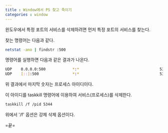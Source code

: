```yaml
---
title : Window에서 PS 찾고 죽이기
categories : window
---
```


윈도우에서 특정 포트의 서비스를 삭제하려면 먼저 특정 포트의 서비스를 찾는다. 

찾는 명령어는 다음과 같다.

```sh
netstat -ano | findstr :500
```

명령어를 실행하면 다음과 같은 결과가 나온다.

```sh
UDP    0.0.0.0:500            *:*                                    5344
UDP    [::]:500               *:*                                    5344
```

위 결과에서 마지막 숫자는 프로세스 아이디이다.

이 아이디를 taskkill 명령어에 이용하여 서비스(프로세스)를 삭제한다.

```sh
taskkill /f /pid 5344
```

위에서 '/f' 옵션은 강제 삭제 옵션이다.

=끝=